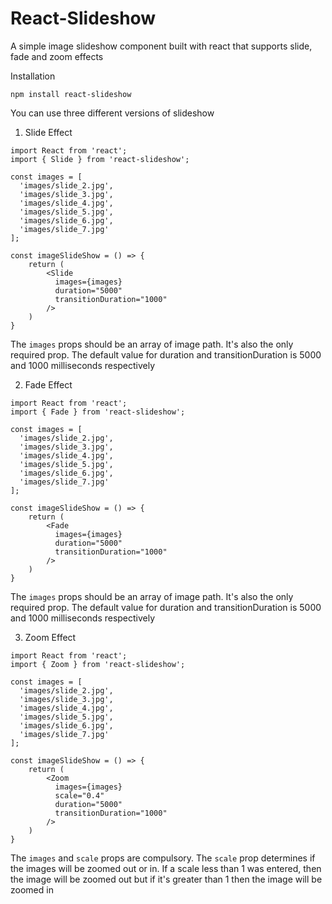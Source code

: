 # React-Slideshow

A simple image slideshow component built with react that supports slide, fade and zoom effects

Installation
```
npm install react-slideshow
```

You can use three different versions of slideshow

1. Slide Effect
```
import React from 'react';
import { Slide } from 'react-slideshow';

const images = [
  'images/slide_2.jpg',
  'images/slide_3.jpg',
  'images/slide_4.jpg',
  'images/slide_5.jpg',
  'images/slide_6.jpg',
  'images/slide_7.jpg'
];

const imageSlideShow = () => {
    return (
        <Slide
          images={images}
          duration="5000"
          transitionDuration="1000"
        />
    )
}
```
The `images` props should be an array of image path. It's also the only required prop. The default value for duration and transitionDuration is 5000 and 1000 milliseconds respectively

2. Fade Effect
```
import React from 'react';
import { Fade } from 'react-slideshow';

const images = [
  'images/slide_2.jpg',
  'images/slide_3.jpg',
  'images/slide_4.jpg',
  'images/slide_5.jpg',
  'images/slide_6.jpg',
  'images/slide_7.jpg'
];

const imageSlideShow = () => {
    return (
        <Fade
          images={images}
          duration="5000"
          transitionDuration="1000"
        />
    )
}
```
The `images` props should be an array of image path. It's also the only required prop. The default value for duration and transitionDuration is 5000 and 1000 milliseconds respectively

3. Zoom Effect
```
import React from 'react';
import { Zoom } from 'react-slideshow';

const images = [
  'images/slide_2.jpg',
  'images/slide_3.jpg',
  'images/slide_4.jpg',
  'images/slide_5.jpg',
  'images/slide_6.jpg',
  'images/slide_7.jpg'
];

const imageSlideShow = () => {
    return (
        <Zoom
          images={images}
          scale="0.4"
          duration="5000"
          transitionDuration="1000"
        />
    )
}
```
The `images` and `scale` props are compulsory. The `scale` prop determines if the images will be zoomed out or in. If a scale less than 1 was entered, then the image will be zoomed out but if it's greater than 1 then the image will be zoomed in